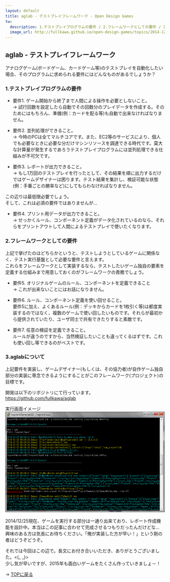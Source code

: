 ```yaml
---
layout: default
title: aglab - テストプレイフレームワーク - Open Design Games
tw:
  description: 1.テストプレイプログラムの要件 / 2.フレームワークとしての要件 / 3.aglabについて
  image_url: http://fullkawa.github.io/open-design-games/topics/2014-12-25/img/screen_aglab_1.png
---
```


## aglab - テストプレイフレームワーク

アナログゲーム(ボードゲーム、カードゲーム等)のテストプレイを自動化したい場合、そのプログラムに求められる要件にはどんなものがあるでしょうか？

### 1.テストプレイプログラムの要件

* 要件1. ゲーム開始から終了まで人間による操作を必要としないこと。  
→ 試行回数を設定したら自動でその回数分のプレイデータを作成する。そのためにはもちろん、準備(例：カードを配る等)も自動で出来なければなりません。

* 要件2. 並列処理ができること。  
→ 今時のPCは全てマルチコアです。また、EC2等のサービスにより、個人でも必要なときに必要な分だけマシンリソースを調達できる時代です。莫大な計算量が発生するであろうテストプレイプログラムには並列処理できる仕組みが不可欠です。

* 要件3. レポートが出力できること。  
→ もし1万回のテストプレイを行ったとして、その結果を順に出力するだけではゲームデザイナーは困ります。テスト結果を集計し、検証可能な状態(例：手番ごとの勝率など)にしてもらわなければなりません。

この辺りは最低限必要でしょう。  
そして、これは必須の要件ではありませんが…  

* 要件4. プリント用データが出力できること。  
→ せっかくルール、コンポーネント定義がデータ化されているのなら、それらをプリントアウトして人間によるテストプレイで使いたくなります。

### 2.フレームワークとしての要件

上記で挙げたのはどちらかというと、テストしようとしているゲームに関係なく、テスト実行基盤として必要な要件と言えます。  
これらをフレームワークとして実装するなら、テストしたいゲーム独自の要素を定義する仕組みまで用意しておくのがフレームワークの責務でしょう。  

* 要件5. オリジナルゲームのルール、コンポーネントを定義できること  
→ これが出来ないことにはお話になりません。

* 要件6. ルール、コンポーネント定義を使い回せること。  
要件5に加え、よくあるルール(例：デッキからカードを1枚引く等)は都度実装するのではなく、複数のゲームで使い回したいものです。それらが最初から提供されていたり、ユーザ同士で共有できたりすると素敵です。

* 要件7. 任意の検証を定義できること。  
ルールが違うのですから、当然検証したいことも違ってくるはずです。これも使い回し等できるのがベストです。

### 3.aglabについて

上記要件を実装し、ゲームデザイナー(もしくは、その協力者)が自作ゲーム独自部分の実装に専念できるようにすることがこのフレームワーク(プロジェクト)の目標です。

開発は以下のリポジトリにて行っています。  
<a href="https://github.com/fullkawa/aglab" target="_blank">https://github.com/fullkawa/aglab</a>

実行画面イメージ  
![aglab 実行画面イメージ](img/screen_aglab_1.png "aglab 実行画面イメージ")  

2014/12/25現在、ゲームを実行する部分は一通り出来ており、レポート作成機能を設計中。本当はこの記事に合わせて完成させるつもりだったんだけどな…  
興味のある方は気長にお待ちください。「俺が実装した方が早い！」という剛の者はどうぞどうぞ。

それでは今回はこの辺で。長文にお付き合いいただき、ありがとうございました。<(_ _)>  
少し気が早いですが、2015年も面白いゲームをたくさん作っていきましょ－！  

→ [TOPに戻る](board_game_design_advent_calendar_2014-12-25.html)
